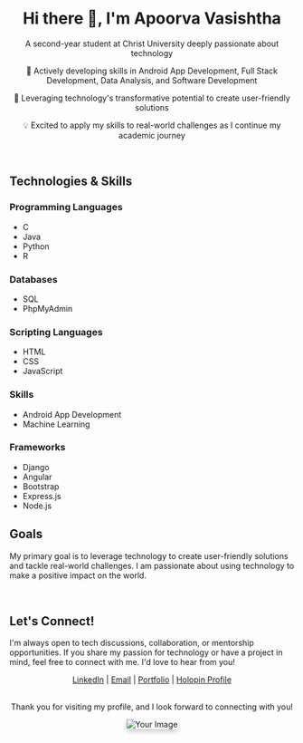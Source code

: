 <!DOCTYPE html>
<html>
<head>
  <title>Apoorva Vasishtha's Profile</title>
</head>
<body>

<div align="center">
  <h1>Hi there 👋, I'm Apoorva Vasishtha</h1>
  <p>A second-year student at Christ University deeply passionate about technology</p>
  <p>🚀 Actively developing skills in Android App Development, Full Stack Development, Data Analysis, and Software Development</p>
  <p>🌟 Leveraging technology's transformative potential to create user-friendly solutions</p>
  <p>💡 Excited to apply my skills to real-world challenges as I continue my academic journey</p>
</div>

<br>

<h2>Technologies & Skills</h2>

<h3>Programming Languages</h3>
<ul>
  <li>C</li>
  <li>Java</li>
  <li>Python</li>
  <li>R</li>
</ul>

<h3>Databases</h3>
<ul>
  <li>SQL</li>
  <li>PhpMyAdmin</li>
</ul>

<h3>Scripting Languages</h3>
<ul>
  <li>HTML</li>
  <li>CSS</li>
  <li>JavaScript</li>
</ul>

<h3>Skills</h3>
<ul>
  <li>Android App Development</li>
  <li>Machine Learning</li>
</ul>

<h3>Frameworks</h3>
<ul>
  <li>Django</li>
  <li>Angular</li>
  <li>Bootstrap</li>
  <li>Express.js</li>
  <li>Node.js</li>
</ul>

<h2>Goals</h2>
<p>My primary goal is to leverage technology to create user-friendly solutions and tackle real-world challenges. I am passionate about using technology to make a positive impact on the world.</p>

<br>

<h2>Let's Connect!</h2>
<p>I'm always open to tech discussions, collaboration, or mentorship opportunities. If you share my passion for technology or have a project in mind, feel free to connect with me. I'd love to hear from you!</p>

<div align="center">
  <a href="www.linkedin.com/in/apoorva-vasishtha-3000241b1">LinkedIn</a> | 
  <a href="mailto:apoorvavasishtha@gmail.com">Email</a> | 
  <a href="https://kaleidoscopic-quokka-d10008.netlify.app/">Portfolio</a> | 
  <a href="https://holopin.io/@apoorva240">Holopin Profile</a>
</div>

<br>

<div align="center">
  <p>Thank you for visiting my profile, and I look forward to connecting with you!</p>
</div>

<div align="center">
  <img src="(https://holopin.me/apoorva240)](https://holopin.io/@apoorva240)" alt="Your Image" style="box-shadow: 0 4px 8px 0 rgba(0,0,0,0.2); transition: 0.3s;">
</div>

</body>
</html>
